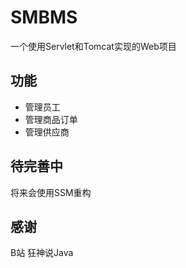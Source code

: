 # SMBMS

一个使用Servlet和Tomcat实现的Web项目

## 功能

- 管理员工
- 管理商品订单
- 管理供应商

## 待完善中

将来会使用SSM重构

## 感谢

B站 狂神说Java